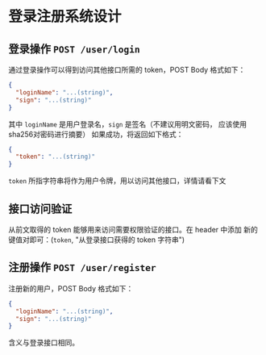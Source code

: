 # 登录注册系统设计

## 登录操作 `POST /user/login`
通过登录操作可以得到访问其他接口所需的 token，POST Body 格式如下：
```json
{
  "loginName": "...(string)",
  "sign": "...(string)"
}
```
其中 `loginName` 是用户登录名，`sign` 是签名（不建议用明文密码，
应该使用sha256对密码进行摘要）
如果成功，将返回如下格式：
```json
{
  "token": "...(string)"
}
```
`token` 所指字符串将作为用户令牌，用以访问其他接口，详情请看下文

## 接口访问验证
从前文取得的 token 能够用来访问需要权限验证的接口。在 header 中添加
新的键值对即可：(`token`, "从登录接口获得的 token 字符串")

## 注册操作 `POST /user/register`
注册新的用户，POST Body 格式如下：
```json
{
  "loginName": "...(string)",
  "sign": "...(string)"
}
```
含义与登录接口相同。